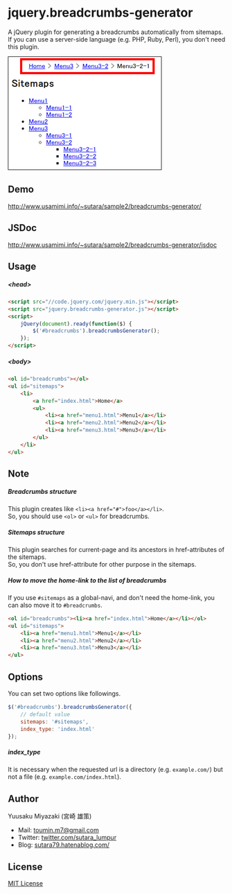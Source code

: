 # jquery.breadcrumbs-generator
A jQuery plugin for generating a breadcrumbs automatically from sitemaps.  
If you can use a server-side language (e.g. PHP, Ruby, Perl), you don't need this plugin.

![screenshot](sample/ss1.png)

## Demo
http://www.usamimi.info/~sutara/sample2/breadcrumbs-generator/

## JSDoc
http://www.usamimi.info/~sutara/sample2/breadcrumbs-generator/jsdoc

## Usage
##### &lt;head&gt;
```html
<script src="//code.jquery.com/jquery.min.js"></script>
<script src="jquery.breadcrumbs-generator.js"></script>
<script>
	jQuery(document).ready(function($) {
		$('#breadcrumbs').breadcrumbsGenerator();
	});
</script>
```

##### &lt;body&gt;
```html
<ol id="breadcrumbs"></ol>
<ul id="sitemaps">
	<li>
		<a href="index.html">Home</a>
		<ul>
			<li><a href="menu1.html">Menu1</a></li>
			<li><a href="menu2.html">Menu2</a></li>
			<li><a href="menu3.html">Menu3</a></li>
		</ul>
	</li>
</ul>
```

## Note
##### Breadcrumbs structure
This plugin creates like `<li><a href="#">foo</a></li>`.  
So, you should use `<ol>` or `<ul>` for breadcrumbs.

##### Sitemaps structure
This plugin searches for current-page and its ancestors in href-attributes of the sitemaps.  
So, you don't use href-attribute for other purpose in the sitemaps.

##### How to move the home-link to the list of breadcrumbs
If you use `#sitemaps` as a global-navi, and don't need the home-link, you can also move it to `#breadcrumbs`.

```html
<ol id="breadcrumbs"><li><a href="index.html">Home</a></li></ol>
<ul id="sitemaps">
	<li><a href="menu1.html">Menu1</a></li>
	<li><a href="menu2.html">Menu2</a></li>
	<li><a href="menu3.html">Menu3</a></li>
</ul>
```

## Options
You can set two options like followings.

```javascript
$('#breadcrumbs').breadcrumbsGenerator({
	// default value
	sitemaps: '#sitemaps',
	index_type: 'index.html'
});
```

##### index_type
It is necessary when the requested url is a directory (e.g. `example.com/`) but not a file (e.g. `example.com/index.html`).

## Author
Yuusaku Miyazaki (宮崎 雄策)

- Mail: <toumin.m7@gmail.com>
- Twitter: [twitter.com/sutara_lumpur](//twitter.com/sutara_lumpur)
- Blog: [sutara79.hatenablog.com/](//sutara79.hatenablog.com/)

## License
[MIT License](http://www.opensource.org/licenses/mit-license.php)